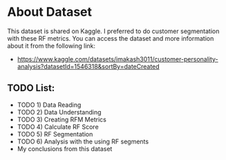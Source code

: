 # About Dataset

This dataset is shared on Kaggle. I preferred to do customer segmentation with these RF metrics. You can access the dataset and more information about it from the following link:

* https://www.kaggle.com/datasets/imakash3011/customer-personality-analysis?datasetId=1546318&sortBy=dateCreated

## TODO List:

* TODO 1) Data Reading
* TODO 2) Data Understanding
* TODO 3) Creating RFM Metrics
* TODO 4) Calculate RF Score
* TODO 5) RF Segmentation
* TODO 6) Analysis with the using RF segments
* My conclusions from this dataset
